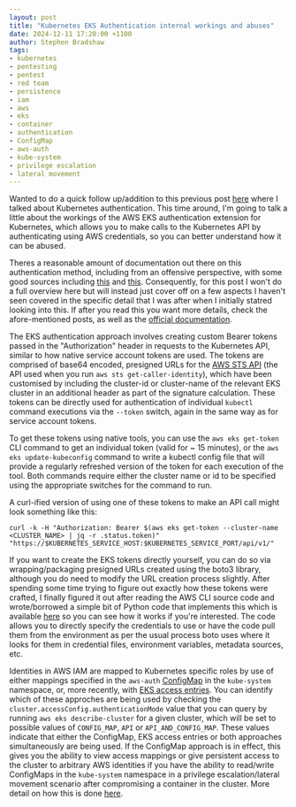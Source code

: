 ```yaml
---
layout: post
title: "Kubernetes EKS Authentication internal workings and abuses"
date: 2024-12-11 17:20:00 +1100
author: Stephen Bradshaw
tags:
- kubernetes
- pentesting
- pentest
- red team
- persistence
- iam
- aws
- eks
- container
- authentication
- ConfigMap
- aws-auth
- kube-system
- privilege escalation
- lateral movement
---
```


Wanted to do a quick follow up/addition to this previous post [here](/2023/11/15/kubernetes-auth-deep-dive.html) where I talked about Kubernetes authentication. This time around, I'm going to talk a little about the workings of the AWS EKS authentication extension for Kubernetes, which allows you to make calls to the Kubernetes API by authenticating using AWS credentials, so you can better understand how it can be abused. 

Theres a reasonable amount of documentation out there on this authentication method, including from an offensive perspective, with some good sources including [this](https://www.panoptica.app/research/eks-authentication-part-1) and [this](https://www.panoptica.app/research/exploiting-authentication-in-aws-iam-authenticator-for-kubernetes). Consequently, for this post I won't do a full overview here but will instead just cover off on a few aspects I haven't seen covered in the specific detail that I was after when I initially statred looking into this. If after you read this you want more details, check the afore-mentioned posts, as well as the [official documentation](https://docs.aws.amazon.com/eks/latest/userguide/grant-k8s-access.html).

The EKS authentication approach involves creating custom Bearer tokens passed in the "Authorization" header in requests to the Kubernetes API, similar to how native service account tokens are used. The tokens are comprised of base64 encoded, presigned URLs for the [AWS STS API](https://docs.aws.amazon.com/STS/latest/APIReference/API_GetCallerIdentity.html) (the API used when you run `aws sts get-caller-identity`), which have been customised by including the cluster-id or cluster-name of the relevant EKS cluster in an additional header as part of the signature calculation. These tokens can be directly used for authentication of individual `kubectl` command executions via the `--token` switch, again in the same way as for service account tokens. 

To get these tokens using native tools, you can use the `aws eks get-token` CLI command to get an individual token (valid for ~ 15 minutes), or the `aws eks update-kubeconfig` command to write a kubectl config file that will provide a regularly refreshed version of the token for each execution of the tool. Both commands require either the cluster name or id to be specified using the appropriate switches for the command to run.

A curl-ified version of using one of these tokens to make an API call might look something like this:
```
curl -k -H "Authorization: Bearer $(aws eks get-token --cluster-name <CLUSTER_NAME> | jq -r .status.token)" "https://$KUBERNETES_SERVICE_HOST:$KUBERNETES_SERVICE_PORT/api/v1/"
```

If you want to create the EKS tokens directly yourself, you can do so via wrapping/packaging presigned URLs created using the boto3 library, although you do need to modify the URL creation process slightly. After spending some time trying to figure out exactly how these tokens were crafted, I finally figured it out after reading the AWS CLI source code and wrote/borrowed a simple bit of Python code that implements this which is available [here](https://github.com/stephenbradshaw/pentesting_stuff/blob/master/utilities/create_eks_auth_token.py) so you can see how it works if you're interested. The code allows you to directly specify the credentials to use or have the code pull them from the environment as per the usual process boto uses where it looks for them in credential files, environment variables, metadata sources, etc.

Identities in AWS IAM are mapped to Kubernetes specific roles by use of either mappings specified in the `aws-auth` [ConfigMap](https://kubernetes.io/docs/concepts/configuration/configmap/) in the `kube-system` namespace, or, more recently, with [EKS access entries](https://docs.aws.amazon.com/eks/latest/userguide/access-entries.html). You can identify which of these approches are being used by checking the `cluster.accessConfig.authenticationMode` value that you can query by running `aws eks describe-cluster` for a given cluster, which will be set to possible values of `CONFIG_MAP`, `API` or `API_AND_CONFIG_MAP`. These values indicate that either the ConfigMap, EKS access entries or both approaches simultaneously are being used. If the ConfigMap approach is in effect, this gives you the ability to view access mappings or give persistent access to the cluster to arbitrary AWS identities if you have the ability to read/write ConfigMaps in the `kube-system` namespace in a privilege escalation/lateral movement scenario after compromising a container in the cluster. More detail on how this is done [here](https://securitylabs.datadoghq.com/articles/amazon-eks-attacking-securing-cloud-identities/).